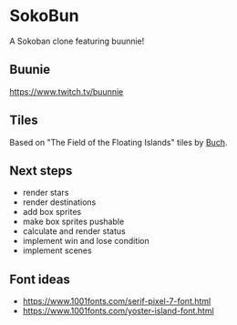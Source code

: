 # SokoBun

A Sokoban clone featuring buunnie!

## Buunie
https://www.twitch.tv/buunnie

## Tiles
Based on "The Field of the Floating Islands" tiles by [Buch](https://opengameart.org/users/buch).

## Next steps
 - render stars
 - render destinations
 - add box sprites
 - make box sprites pushable
 - calculate and render status
 - implement win and lose condition
 - implement scenes

## Font ideas

 - https://www.1001fonts.com/serif-pixel-7-font.html
 - https://www.1001fonts.com/yoster-island-font.html


